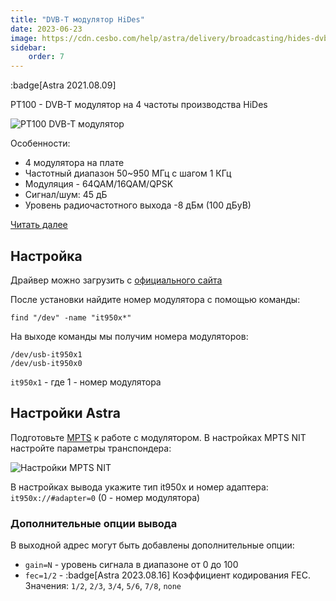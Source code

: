 ```yaml
---
title: "DVB-T модулятор HiDes"
date: 2023-06-23
image: https://cdn.cesbo.com/help/astra/delivery/broadcasting/hides-dvb-t-modulator/pt100.jpeg
sidebar:
    order: 7
---
```


:badge[Astra 2021.08.09]

PT100 - DVB-T модулятор на 4 частоты производства HiDes

![PT100 DVB-T модулятор](https://cdn.cesbo.com/help/astra/delivery/broadcasting/hides-dvb-t-modulator/pt100.jpeg)

Особенности:

- 4 модулятора на плате
- Частотный диапазон 50~950 МГц с шагом 1 КГц
- Модуляция - 64QAM/16QAM/QPSK
- Сигнал/шум: 45 дБ
- Уровень радиочастотного выхода -8 дБм (100 дБуВ)

[Читать далее](http://www.hides.com.tw/product_pt100_eng.html)

## Настройка[](/ru/astra/delivery/hardware/hides-dvb-t-modulator#setup)

Драйвер можно загрузить с [официального сайта](http://www.hides.com.tw/downloads_eng.html)

После установки найдите номер модулятора с помощью команды:

```
find "/dev" -name "it950x*"
```

На выходе команды мы получим номера модуляторов:

```
/dev/usb-it950x1
/dev/usb-it950x0
```

`it950x1` - где 1 - номер модулятора

## Настройки Astra[](/ru/astra/delivery/hardware/hides-dvb-t-modulator#astra-settings)

Подготовьте [MPTS](/ru/astra/delivery/broadcasting/mpts-settings) к работе с модулятором. В настройках MPTS NIT настройте параметры транспондера:

![Настройки MPTS NIT](https://cdn.cesbo.com/help/astra/delivery/broadcasting/hides-dvb-t-modulator/mpts-nit.png)

В настройках вывода укажите тип it950x и номер адаптера: `it950x://#adapter=0` (0 - номер модулятора)

### Дополнительные опции вывода

В выходной адрес могут быть добавлены дополнительные опции:

- `gain=N` - уровень сигнала в диапазоне от 0 до 100
- `fec=1/2` - :badge[Astra 2023.08.16] Коэффициент кодирования FEC. Значения: `1/2`, `2/3`, `3/4`, `5/6`, `7/8`, `none`
